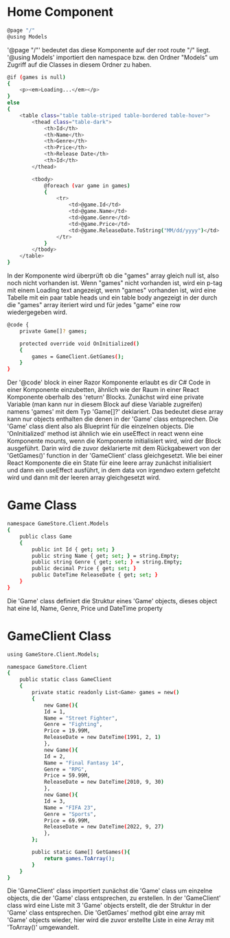 # Home Component

```bash
@page "/"
@using Models
```

'@page "/"' bedeutet das diese Komponente auf der root route "/" liegt.
'@using Models' importiert den namespace bzw. den Ordner "Models" um Zugriff auf die Classes in diesem Ordner zu haben.

```bash
@if (games is null)
{
    <p><em>Loading...</em></p>
}
else
{
    <table class="table table-striped table-bordered table-hover">
        <thead class="table-dark">
            <th>Id</th>
            <th>Name</th>
            <th>Genre</th>
            <th>Price</th>
            <th>Release Date</th>
            <th>Id</th>
        </thead>

        <tbody>
            @foreach (var game in games)
            {
                <tr>
                    <td>@game.Id</td>
                    <td>@game.Name</td>
                    <td>@game.Genre</td>
                    <td>@game.Price</td>
                    <td>@game.ReleaseDate.ToString("MM/dd/yyyy")</td>
                </tr>
            }
        </tbody>
    </table>
}
```

In der Komponente wird überprüft ob die "games" array gleich null ist, also noch nicht vorhanden ist. Wenn "games" nicht vorhanden ist, wird ein p-tag mit einem Loading text angezeigt, wenn "games" vorhanden ist, wird eine Tabelle mit ein paar table heads und ein table body angezeigt in der durch die "games" array iteriert wird und für jedes "game" eine row wiedergegeben wird.

```bash
@code {
    private Game[]? games;

    protected override void OnInitialized()
    {
        games = GameClient.GetGames();
    }
}
```

Der '@code' block in einer Razor Komponente erlaubt es dir C# Code in einer Komponente einzubetten, ähnlich wie der Raum in einer React Komponente oberhalb des 'return' Blocks.
Zunächst wird eine private Variable (man kann nur in diesem Block auf diese Variable zugreifen) namens 'games' mit dem Typ 'Game[]?' deklariert. Das bedeutet diese array kann nur objects enthalten die denen in der 'Game' class entsprechen. Die 'Game' class dient also als Blueprint für die einzelnen objects.
Die 'OnInitialized' method ist ähnlich wie ein useEffect in react wenn eine Komponente mounts, wenn die Komponente initialisiert wird, wird der Block ausgeführt. Darin wird die zuvor deklarierte mit dem Rückgabewert von der 'GetGames()' function in der 'GameClient' class gleichgesetzt.
Wie bei einer React Komponente die ein State für eine leere array zunächst initialisiert und dann ein useEffect ausführt, in dem data von irgendwo extern gefetcht wird und dann mit der leeren array gleichgesetzt wird.



# Game Class

```bash
namespace GameStore.Client.Models
{
    public class Game
    {
        public int Id { get; set; }
        public string Name { get; set; } = string.Empty;
        public string Genre { get; set; } = string.Empty;
        public decimal Price { get; set; }
        public DateTime ReleaseDate { get; set; }
    }
}
```
Die 'Game' class definiert die Struktur eines 'Game' objects, dieses object hat eine Id, Name, Genre, Price und DateTime property


# GameClient Class

```bash
using GameStore.Client.Models;

namespace GameStore.Client
{
    public static class GameClient
    {
        private static readonly List<Game> games = new()
        {
            new Game(){
            Id = 1,
            Name = "Street Fighter",
            Genre = "Fighting",
            Price = 19.99M,
            ReleaseDate = new DateTime(1991, 2, 1)
            },
            new Game(){
            Id = 2,
            Name = "Final Fantasy 14",
            Genre = "RPG",
            Price = 59.99M,
            ReleaseDate = new DateTime(2010, 9, 30)
            },
            new Game(){
            Id = 3,
            Name = "FIFA 23",
            Genre = "Sports",
            Price = 69.99M,
            ReleaseDate = new DateTime(2022, 9, 27)
            },
        };

        public static Game[] GetGames(){
            return games.ToArray();
        }
    }
}
```
Die 'GameClient' class importiert zunächst die 'Game' class um einzelne objects, die der 'Game' class entsprechen, zu erstellen.
In der 'GameClient' class wird eine Liste mit 3 'Game' objects erstellt, die der Struktur in der 'Game' class entsprechen.
Die 'GetGames' method gibt eine array mit 'Game' objects wieder, hier wird die zuvor erstellte Liste in eine Array mit 'ToArray()' umgewandelt.